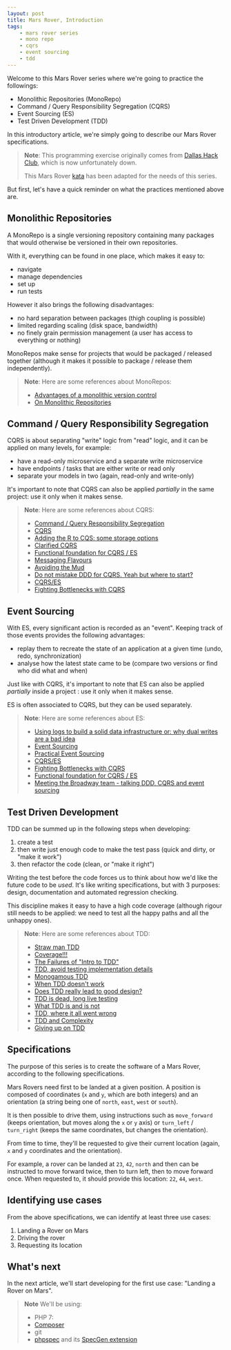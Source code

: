 ```yaml
---
layout: post
title: Mars Rover, Introduction
tags:
    - mars rover series
    - mono repo
    - cqrs
    - event sourcing
    - tdd
---
```


Welcome to this Mars Rover series where we're going to practice the followings:

* Monolithic Repositories (MonoRepo)
* Command / Query Responsibility Segregation (CQRS)
* Event Sourcing (ES)
* Test Driven Development (TDD)

In this introductory article, we're simply going to describe our Mars Rover
specifications.

> **Note**: This programming exercise originally comes from
> [Dallas Hack Club](http://dallashackclub.com/rover), which is now
> unfortunately down.
>
> This Mars Rover [kata](https://en.wikipedia.org/wiki/Kata_(programming))
> has been adapted for the needs of this series.

But first, let's have a quick reminder on what the practices mentioned above
are.

## Monolithic Repositories

A MonoRepo is a single versioning repository containing many packages that
would otherwise be versioned in their own repositories.

With it, everything can be found in one place, which makes it easy to:

* navigate
* manage dependencies
* set up
* run tests

However it also brings the following disadvantages:

* no hard separation between packages (thigh coupling is possible)
* limited regarding scaling (disk space, bandwidth)
* no finely grain permission management (a user has access to everything
  or nothing)

MonoRepos make sense for projects that would be packaged / released together
(although it makes it possible to package / release them independently).

> **Note**: Here are some references about MonoRepos:
>
> * [Advantages of a monolithic version control](http://danluu.com/monorepo/)
> * [On Monolithic Repositories](http://gregoryszorc.com/blog/2014/09/09/on-monolithic-repositories/)

## Command / Query Responsibility Segregation

CQRS is about separating "write" logic from "read" logic, and it can be applied
on many levels, for example:

* have a read-only microservice and a separate write microservice
* have endpoints / tasks that are either write or read only
* separate your models in two (again, read-only and write-only)

It's important to note that CQRS can also be applied *partially* in the same
project: use it only when it makes sense.

> **Note**: Here are some references about CQRS:
>
> * [Command / Query Responsibility Segregation](/2015/08/25/cqrs.html)
> * [CQRS](http://martinfowler.com/bliki/CQRS.html)
> * [Adding the R to CQS: some storage options](http://www.jefclaes.be/2013/02/adding-r-to-cqs-some-storage-options.html)
> * [Clarified CQRS](http://udidahan.com/2009/12/09/clarified-cqrs/)
> * [Functional foundation for CQRS / ES](http://verraes.net/2014/05/functional-foundation-for-cqrs-event-sourcing/)
> * [Messaging Flavours](http://verraes.net/2015/01/messaging-flavours/)
> * [Avoiding the Mud](https://speakerdeck.com/richardmiller/avoiding-the-mud)
> * [Do not mistake DDD for CQRS. Yeah but where to start?](https://medium.com/@benjamindulau/do-not-mistake-ddd-for-cqrs-yeah-but-where-to-start-5595b8e68a4d#.vnh8i8rhb)
> * [CQRS/ES](https://moquet.net/talks/phptour-2015/)
> * [Fighting Bottlenecks with CQRS](http://verraes.net/2013/12/fighting-bottlenecks-with-cqrs/)

## Event Sourcing

With ES, every significant action is recorded as an "event". Keeping track of
those events provides the following advantages:

* replay them to recreate the state of an application at a given time
  (undo, redo, synchronization)
* analyse how the latest state came to be (compare two versions or find who did
  what and when)

Just like with CQRS, it's important to note that ES can also be applied
*partially* inside a project : use it only when it makes sense.

ES is often associated to CQRS, but they can be used separately.

> **Note**: Here are some references about ES:
>
> * [Using logs to build a solid data infrastructure or: why dual writes are a bad idea](https://martin.kleppmann.com/2015/05/27/logs-for-data-infrastructure.html)
> * [Event Sourcing](http://martinfowler.com/eaaDev/EventSourcing.html)
> * [Practical Event Sourcing](http://verraes.net/2014/03/practical-event-sourcing.markdown/)
> * [CQRS/ES](https://moquet.net/talks/phptour-2015/)
> * [Fighting Bottlenecks with CQRS](http://verraes.net/2013/12/fighting-bottlenecks-with-cqrs/)
> * [Functional foundation for CQRS / ES](http://verraes.net/2014/05/functional-foundation-for-cqrs-event-sourcing/)
> * [Meeting the Broadway team - talking DDD, CQRS and event sourcing](http://php-and-symfony.matthiasnoback.nl/2015/07/meeting-the-broadway-team/)

## Test Driven Development

TDD can be summed up in the following steps when developing:

1. create a test
2. then write just enough code to make the test pass (quick and dirty, or
   "make it work")
3. then refactor the code (clean, or "make it right")

Writing the test before the code forces us to think about how we'd like the
future code to be *used*. It's like writing specifications, but with 3
purposes: design, documentation and automated regression checking.

This discipline makes it easy to have a high code coverage (although rigour
still needs to be applied: we need to test all the happy paths and all the
unhappy ones).

> **Note**: Here are some references about TDD:
>
> * [Straw man TDD](http://codemanship.co.uk/parlezuml/blog/?postid=1170)
> * [Coverage!!!](http://codemanship.co.uk/parlezuml/blog/?postid=1202)
> * [The Failures of "Intro to TDD"](http://blog.testdouble.com/posts/2014-01-25-the-failures-of-intro-to-tdd.html)
> * [TDD, avoid testing implementation details](http://tech.mybuilder.com/coupling-tests/)
> * [Monogamous TDD](http://blog.8thlight.com/uncle-bob/2014/04/25/MonogamousTDD.html)
> * [When TDD doesn't work](http://blog.8thlight.com/uncle-bob/2014/04/30/When-tdd-does-not-work.html)
> * [Does TDD really lead to good design?](http://codurance.com/2015/05/12/does-tdd-lead-to-good-design/)
> * [TDD is dead, long live testing](http://david.heinemeierhansson.com/2014/tdd-is-dead-long-live-testing.html)
> * [What TDD is and is not](http://www.daedtech.com/what-tdd-is-and-is-not/)
> * [TDD, where it all went wrong](https://vimeo.com/68375232)
> * [TDD and Complexity](https://medium.com/@davidihunt/tdd-and-complexity-1bbd5ca51ee7#.4mzrdro57)
> * [Giving up on TDD](http://blog.cleancoder.com/uncle-bob/2016/03/19/GivingUpOnTDD.html)

## Specifications

The purpose of this series is to create the software of a Mars Rover, according
to the following specifications.

Mars Rovers need first to be landed at a given position. A position is composed
of coordinates (`x` and `y`, which are both integers) and an orientation
(a string being one of `north`, `east`, `west` or `south`).

It is then possible to drive them, using instructions such as `move_forward`
(keeps orientation, but moves along the `x` or `y` axis) or
`turn_left` / `turn_right` (keeps the same coordinates, but changes the
orientation).

From time to time, they'll be requested to give their current location
(again, `x` and `y` coordinates and the orientation).

For example, a rover can be landed at `23`, `42`, `north` and then can be
instructed to move forward twice, then to turn left, then to move forward once.
When requested to, it should provide this location: `22`, `44`, `west`.

## Identifying use cases

From the above specifications, we can identify at least three use cases:

1. Landing a Rover on Mars
2. Driving the rover
3. Requesting its location

## What's next

In the next article, we'll start developing for the first use case:
"Landing a Rover on Mars".

> **Note** We'll be using:
>
> * PHP 7:
> * [Composer](https://getcomposer.org)
> * git
> * [phpspec](http://phpspec.net/)
>   and its [SpecGen extension](http://memio.github.io/spec-gen)
